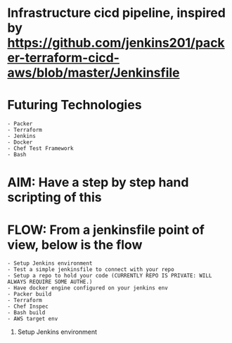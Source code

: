 # Infrastructure cicd pipeline, inspired by https://github.com/jenkins201/packer-terraform-cicd-aws/blob/master/Jenkinsfile

# Futuring Technologies 
    - Packer 
    - Terraform 
    - Jenkins
    - Docker
    - Chef Test Framework   
    - Bash 


# AIM: Have a step by step hand scripting of this

# FLOW: From a jenkinsfile point of view, below is the flow 
    - Setup Jenkins environment 
    - Test a simple jenkinsfile to connect with your repo 
    - Setup a repo to hold your code (CURRENTLY REPO IS PRIVATE: WILL ALWAYS REQUIRE SOME AUTHE.)
    - Have docker engine configured on your jenkins env
    - Packer build 
    - Terraform 
    - Chef Inspec 
    - Bash build
    - AWS target env 

1. Setup Jenkins environment 